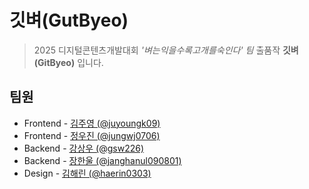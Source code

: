 # 깃벼(GutByeo)
> 2025 디지털콘텐츠개발대회 *'벼는익을수록고개를숙인다' 팀* 출품작 **깃벼(GitByeo)** 입니다.

## 팀원
- Frontend - [김주영 (@juyoungk09)](https://github.com/juyoungk09)
- Frontend - [정우진 (@jungwj0706)](https://github.com/jungwj0706)
- Backend - [강상우 (@gsw226)](https://github.com/gsw226)
- Backend - [장한울 (@janghanul090801)](https://github.com/janghanul090801)
- Design - [김해린 (@haerin0303)](https://github.com/haerin0303)
